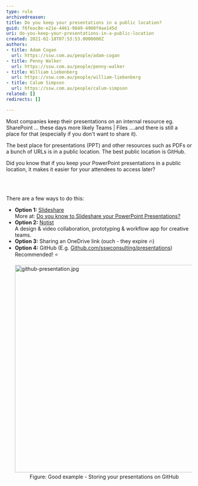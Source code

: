 ```yaml
---
type: rule
archivedreason: 
title: Do you keep your presentations in a public location?
guid: f6feac8e-e21e-4461-9849-4908f4ae145d
uri: do-you-keep-your-presentations-in-a-public-location
created: 2021-02-18T07:53:53.0000000Z
authors:
- title: Adam Cogan
  url: https://ssw.com.au/people/adam-cogan
- title: Penny Walker
  url: https://ssw.com.au/people/penny-walker
- title: William Liebenberg
  url: https://ssw.com.au/people/william-liebenberg
- title: Calum Simpson
  url: https://ssw.com.au/people/calum-simpson
related: []
redirects: []

---
```



<p class="ssw15-rteElement-P">Most companies keep their presentations on an internal resource eg. SharePoint ... these days more likely Teams | Files ....and there is still a place for that (especially if you don't want to share it).​​<br></p><p class="ssw15-rteElement-P">The best place for presentations (PPT) and other resources such as PDFs or a bunch of URLs is in a public location. The best public location is GitHub.</p><p class="ssw15-rteElement-P">​Did you know that&#160;if you keep your PowerPoint&#160;presentations in a public location, it makes it easier for your attendees to access later?<br></p>
<br><excerpt class='endintro'></excerpt><br>
<p>​​​There are a few ways to do this&#58;&#160;<br></p><ul><li> 
      <b>​Option 1&#58;</b>&#160;<a href="http&#58;//slideshare.net/">Slideshare</a><br>More at&#58;&#160;<a href="/_layouts/15/FIXUPREDIRECT.ASPX?WebId=3dfc0e07-e23a-4cbb-aac2-e778b71166a2&amp;TermSetId=07da3ddf-0924-4cd2-a6d4-a4809ae20160&amp;TermId=9df40963-e265-4083-b07d-3824c019c4f3" style="background-color&#58;initial;">Do you know to Slideshare your PowerPoint Presentations?</a><span style="background-color&#58;initial;">​</span></li><li> 
      <b>Option 2&#58;</b>&#160;<a href="https&#58;//noti.st/">Notist</a><br>A design &amp; video collaboration, prototyping &amp; workflow app for creative teams.<br></li><li> 
      <b>Option 3&#58;</b> Sharing an OneDrive link (ouch - they expire &#128293;)</li><li> 
      <b>Option 4&#58;</b> GitHub (E.g. <a href="https&#58;//github.com/sswconsulting/presentations">Github.com/sswconsulting/presentations​​</a>
      )​<br>Recommended! ⭐️ 
      <dl class="goodImage"><dt><img src="/PublishingImages/github-presentation.jpg" alt="github-presentation.jpg" style="width&#58;750px;height&#58;563px;" />​</dt><dd>Figure&#58; Good example - Storing your presentations on GitHub</dd></dl></li></ul>



